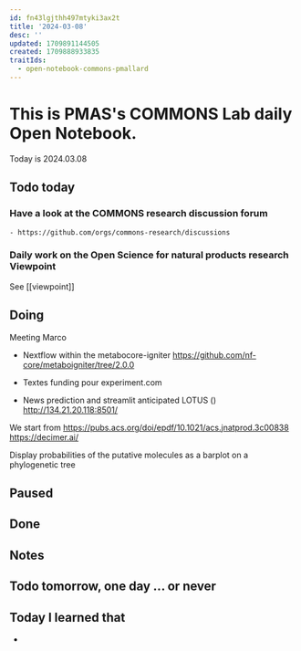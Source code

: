 ```yaml
---
id: fn43lgjthh497mtyki3ax2t
title: '2024-03-08'
desc: ''
updated: 1709891144505
created: 1709888933835
traitIds:
  - open-notebook-commons-pmallard
---
```


# This is PMAS's COMMONS Lab daily Open Notebook.

Today is 2024.03.08

## Todo today

### Have a look at the COMMONS research discussion forum
    - https://github.com/orgs/commons-research/discussions

### Daily work on the Open Science for natural products research Viewpoint

See [[viewpoint]]


###
###

## Doing

Meeting Marco

- Nextflow within the metabocore-igniter
https://github.com/nf-core/metaboigniter/tree/2.0.0

- Textes funding pour experiment.com

- News prediction and streamlit anticipated LOTUS ()
http://134.21.20.118:8501/


We start from https://pubs.acs.org/doi/epdf/10.1021/acs.jnatprod.3c00838
https://decimer.ai/

Display probabilities of the putative molecules as a barplot on a phylogenetic tree
 

## Paused

## Done

## Notes

## Todo tomorrow, one day ... or never 


###
###


## Today I learned that

- 